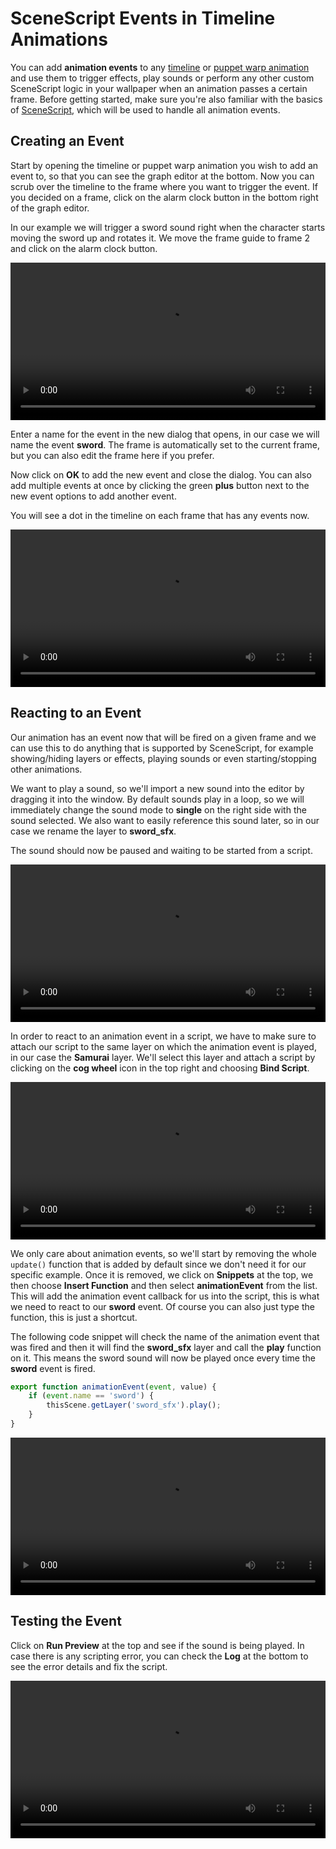 # SceneScript Events in Timeline Animations

You can add **animation events** to any [timeline](/wallpaper-engine-docs/scene/timeline/introduction) or [puppet warp animation](/wallpaper-engine-docs/scene/puppet-warp/introduction) and use them to trigger effects, play sounds or perform any other custom SceneScript logic in your wallpaper when an animation passes a certain frame. Before getting started, make sure you're also familiar with the basics of [SceneScript](/wallpaper-engine-docs/scene/scenescript/introduction), which will be used to handle all animation events.

## Creating an Event

Start by opening the timeline or puppet warp animation you wish to add an event to, so that you can see the graph editor at the bottom. Now you can scrub over the timeline to the frame where you want to trigger the event. If you decided on a frame, click on the alarm clock button in the bottom right of the graph editor.

In our example we will trigger a sword sound right when the character starts moving the sword up and rotates it. We move the frame guide to frame 2 and click on the alarm clock button.

<video width="100%" controls>
  <source src="/videos/timeline_animationevents_open_dialog.mp4" type="video/mp4">
  Your browser does not support the video tag.
</video>


Enter a name for the event in the new dialog that opens, in our case we will name the event **sword**. The frame is automatically set to the current frame, but you can also edit the frame here if you prefer.

Now click on **OK** to add the new event and close the dialog. You can also add multiple events at once by clicking the green **plus** button next to the new event options to add another event.

You will see a dot in the timeline on each frame that has any events now.

<video width="100%" controls>
  <source src="/videos/timeline_animationevents_add_event.mp4" type="video/mp4">
  Your browser does not support the video tag.
</video>


## Reacting to an Event

Our animation has an event now that will be fired on a given frame and we can use this to do anything that is supported by SceneScript, for example showing/hiding layers or effects, playing sounds or even starting/stopping other animations.

We want to play a sound, so we'll import a new sound into the editor by dragging it into the window. By default sounds play in a loop, so we will immediately change the sound mode to **single** on the right side with the sound selected. We also want to easily reference this sound later, so in our case we rename the layer to **sword_sfx**.

The sound should now be paused and waiting to be started from a script.

<video width="100%" controls>
  <source src="/videos/timeline_animationevents_import_sound.mp4" type="video/mp4">
  Your browser does not support the video tag.
</video>

In order to react to an animation event in a script, we have to make sure to attach our script to the same layer on which the animation event is played, in our case the **Samurai** layer. We'll select this layer and attach a script by clicking on the **cog wheel** icon in the top right and choosing **Bind Script**.

<video width="100%" controls>
  <source src="/videos/timeline_animationevents_add_script.mp4" type="video/mp4">
  Your browser does not support the video tag.
</video>


We only care about animation events, so we'll start by removing the whole `update()` function that is added by default since we don't need it for our specific example. Once it is removed, we click on **Snippets** at the top, we then choose **Insert Function** and then select **animationEvent** from the list. This will add the animation event callback for us into the script, this is what we need to react to our **sword** event. Of course you can also just type the function, this is just a shortcut.

The following code snippet will check the name of the animation event that was fired and then it will find the **sword_sfx** layer and call the **play** function on it. This means the sword sound will now be played once every time the **sword** event is fired.

```js
export function animationEvent(event, value) {
	if (event.name == 'sword') {
		thisScene.getLayer('sword_sfx').play();
	}
}
```

<video width="100%" controls>
  <source src="/videos/timeline_animationevents_edit_script.mp4" type="video/mp4">
  Your browser does not support the video tag.
</video>


## Testing the Event

Click on **Run Preview** at the top and see if the sound is being played. In case there is any scripting error, you can check the **Log** at the bottom to see the error details and fix the script.

<video width="100%" controls>
  <source src="/videos/timeline_animationevents_complete.mp4" type="video/mp4">
  Your browser does not support the video tag.
</video>
